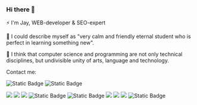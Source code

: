 <h3>Hi there 👋</h3>
<p>⚡ I'm Jay, WEB-developer & SEO-expert</p>
<p>📔 I could describe myself as "very calm and friendly eternal student who is perfect in learning something new".</p>

<p>🤔 I think that computer science and programming are not only technical disciplines, but undivisible unity of arts, language and technology.</p>

Contact me:
<br>

![Static Badge](https://img.shields.io/badge/Gmail-black?style=flat-square&logo=Gmail&logoColor=red&link=mailto%3Apirozheka%40gmail.com)
![Static Badge](https://img.shields.io/badge/Telegram-black?style=flat-square&logo=telegram&logoColor=blue&link=https%3A%2F%2Ft.me%2Fpirozheka%2F)


![](https://img.shields.io/badge/OS-Linux-FCC624?style=flat-square&logo=linux&logoColor=yellow)
![](https://img.shields.io/badge/Code-Python-3776AB?style=flat-square&logo=python&logoColor=white)
![](https://img.shields.io/badge/Code-JavaScript-FCC624?style=flat-square&logo=javascript&logoColor=yellow)
![Static Badge](https://img.shields.io/badge/code-React-blue?style=flat-square&logo=React&logoColor=blue)
![Static Badge](https://img.shields.io/badge/code-Next.js-black?style=flat-square&logo=Next.js&logoColor=white)
![](https://img.shields.io/badge/Tools-Docker-2496ED?style=flat-square&logo=docker&logoColor=white)
![](https://img.shields.io/badge/Tools-Git-F05032?style=flat-square&logo=git&logoColor=white)
![](https://img.shields.io/badge/styling-Tailwind_CSS-blue?style=flat-square&logo=tailwindcss&logoColor=%230ea5e9)
![Static Badge](https://img.shields.io/badge/styling-Bootstrap-violet?style=flat-square&logo=bootstrap&logoColor=violet)



